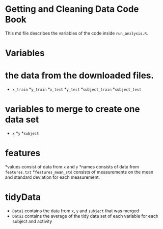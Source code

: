 # Getting and Cleaning Data Code Book 

This md file describes the variables of the code inside `run_analysis.R`.

# Variables

# the data from the downloaded files.
* `x_train`
*`y_train`
*`x_test`
*`y_test`
*`subject_train`
*`subject_test`

# variables to merge to create one data set
* `x`
*`y` 
*`subject`


# features
*values consist of data from `x` and `y` 
*names consists of data from `features.txt` 
*`features_mean_std` consists of measurements on the mean and standard deviation for each measurement.

# tidyData
* `Data1` contains the data from `x`, `y` and `subject` that was merged
* `Data2` contains the average of the tidy data set of each variable for each subject and activity

